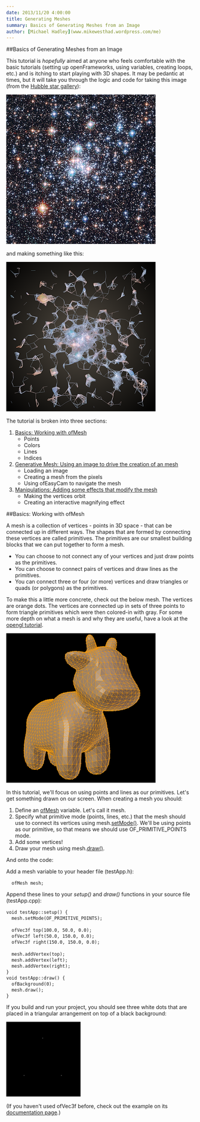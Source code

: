 ```yaml
---
date: 2013/11/20 4:00:00
title: Generating Meshes
summary: Basics of Generating Meshes from an Image
author: [Michael Hadley](www.mikewesthad.wordpress.com/me)
---
```


##Basics of Generating Meshes from an Image

This tutorial is *hopefully* aimed at anyone who feels comfortable with the basic tutorials (setting up openFrameworks, using variables, creating loops, etc.) and is itching to start playing with 3D shapes.  It may be pedantic at times, but it will take you through the logic and code for taking this image (from the [Hubble star gallery](http://hubblesite.org/gallery/album/star/)):

![Original hubble image](003_images/stars_small.png) 

and making something like this:

![Generative hubble mesh](003_images/mesh_small.png)

The tutorial is broken into three sections:

1. [Basics: Working with ofMesh](#basics)
	* Points
	* Colors
	* Lines
    * Indices
2. [Generative Mesh: Using an image to drive the creation of an mesh](#generative)
	* Loading an image
    * Creating a mesh from the pixels
    * Using ofEasyCam to navigate the mesh
3. [Manipulations: Adding some effects that modify the mesh](#manipulations)
	* Making the vertices orbit 
    * Creating an interactive magnifying effect

<a name="Basics"></a>
##Basics: Working with ofMesh


A mesh is a collection of vertices - points in 3D space - that can be connected up in different ways.  The shapes that are formed by connecting these vertices are called primitives.  The primitives are our smallest building blocks that we can put together to form a mesh.
* You can choose to not connect any of your vertices and just draw points as the primitives.
* You can choose to connect pairs of vertices and draw lines as the primitives.
* You can connect three or four (or more) vertices and draw triangles or quads  (or polygons) as the primitives.

To make this a little more concrete, check out the below mesh.  The vertices are orange dots.  The vertices are connected up in sets of three points to form triangle primitives which were then colored-in with gray.  For some more depth on what a mesh is and why they are useful, have a look at the [opengl tutorial](http://www.openframeworks.cc/tutorials/graphics/opengl.html).

![Keenan Crane's public domain cow shown in wireframe](003_images/Keenan_Crane_Public_Domain_Cow_Small.png) 

In this tutorial, we'll focus on using points and lines as our primitives.  Let's get something drawn on our screen.  When creating a mesh you should:
1. Define an [ofMesh](http://www.openframeworks.cc/documentation/3d/ofMesh.html) variable.  Let's call it mesh.
2. Specify what primitive mode (points, lines, etc.) that the mesh should use to connect its vertices using mesh.[setMode()](http://www.openframeworks.cc/documentation/3d/ofMesh.html#!show_setMode).  We'll be using points as our primitive, so that means we should use OF_PRIMITIVE_POINTS mode.
3. Add some vertices!
4. Draw your mesh using mesh.[draw()](http://www.openframeworks.cc/documentation/3d/ofMesh.html#show_draw).

And onto the code:

Add a mesh variable to your header file (testApp.h):
~~~~{.h}
  ofMesh mesh;
~~~~
Append these lines to your *setup()* and *draw()* functions in your source file (testApp.cpp):
~~~~{.cpp}
void testApp::setup() {
  mesh.setMode(OF_PRIMITIVE_POINTS);

  ofVec3f top(100.0, 50.0, 0.0);    
  ofVec3f left(50.0, 150.0, 0.0);    
  ofVec3f right(150.0, 150.0, 0.0);

  mesh.addVertex(top);
  mesh.addVertex(left);
  mesh.addVertex(right);
}
void testApp::draw() {
  ofBackground(0);
  mesh.draw();
}
~~~~
If you build and run your project, you should see three white dots that are placed in a triangular arrangement on top of a black background:

![Triangle Points](003_images/TrianglePoints.png) 

(If you haven't used ofVec3f before, check out the example on its [documentation page](http://www.openframeworks.cc/documentation/math/ofVec3f.html).)
